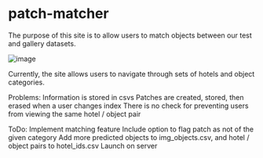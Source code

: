 # patch-matcher

The purpose of this site is to allow users to match objects between our test and gallery datasets.

![image](https://user-images.githubusercontent.com/60249654/186547537-141c802c-b21c-4170-95ea-39c07db3cbea.png)

Currently, the site allows users to navigate through sets of hotels and object categories. 

Problems:
  Information is stored in csvs
  Patches are created, stored, then erased when a user changes index
  There is no check for preventing users from viewing the same hotel / object pair
 
ToDo:
  Implement matching feature
  Include option to flag patch as not of the given category
  Add more predicted objects to img_objects.csv, and hotel / object pairs to hotel_ids.csv
  Launch on server
  
